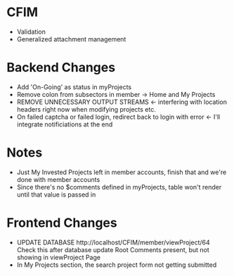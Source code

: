 CFIM
====
- Validation
- Generalized attachment management

Backend Changes
===============
- Add 'On-Going' as status in myProjects
- Remove colon from subsectors in member -> Home and My Projects
- REMOVE UNNECESSARY OUTPUT STREAMS <- interfering with location headers right now when modifying projects etc.
- On failed captcha or failed login, redirect back to login with error <- I'll integrate notificiations at the end

Notes
=====

- Just My Invested Projects left in member accounts, finish that and we're done with member accounts
- Since there's no $comments defined in myProjects, table won't render until that value is passed in


Frontend Changes
================
- UPDATE DATABASE
	http://localhost/CFIM/member/viewProject/64
	Check this after database update
	Root Comments present, but not showing in viewProject Page
- In My Projects section, the search project form not getting submitted